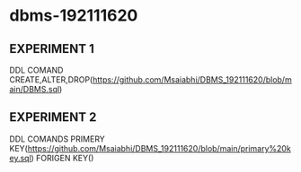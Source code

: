 # dbms-192111620
## EXPERIMENT 1
   DDL COMAND CREATE,ALTER,DROP(https://github.com/Msaiabhi/DBMS_192111620/blob/main/DBMS.sql)
## EXPERIMENT 2
   DDL COMANDS PRIMERY KEY(https://github.com/Msaiabhi/DBMS_192111620/blob/main/primary%20key.sql)
   FORIGEN KEY()
